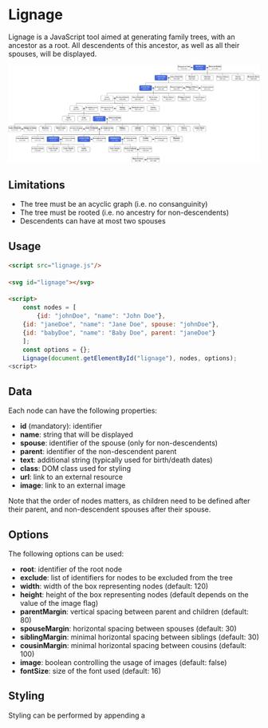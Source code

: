 # Lignage

Lignage is a JavaScript tool aimed at generating family trees, with an ancestor as a root.
All descendents of this ancestor, as well as all their spouses, will be displayed.

![Bourbon dynasty](example.png)

## Limitations

- The tree must be an acyclic graph (i.e. no consanguinity)
- The tree must be rooted (i.e. no ancestry for non-descendents)
- Descendents can have at most two spouses

## Usage

```html
<script src="lignage.js"/>

<svg id="lignage"></svg>

<script>
    const nodes = [
        {id: "johnDoe", "name": "John Doe"},
	{id: "janeDoe", "name": "Jane Doe", spouse: "johnDoe"},
	{id: "babyDoe", "name": "Baby Doe", parent: "janeDoe"}
    ];
    const options = {};
    Lignage(document.getElementById("lignage"), nodes, options);
<script>
```

## Data

Each node can have the following properties:

- **id** (mandatory): identifier
- **name**: string that will be displayed
- **spouse**: identifier of the spouse (only for non-descendents)
- **parent**: identifier of the non-descendent parent
- **text**: additional string (typically used for birth/death dates)
- **class**: DOM class used for styling
- **url**: link to an external resource
- **image**: link to an external image

Note that the order of nodes matters, as children need to be defined after their parent,
and non-descendent spouses after their spouse.

## Options

The following options can be used:

- **root**: identifier of the root node
- **exclude**: list of identifiers for nodes to be excluded from the tree
- **width**: width of the box representing nodes (default: 120)
- **height**: height of the box representing nodes (default depends on the value of the image flag)
- **parentMargin**: vertical spacing between parent and children (default: 80)
- **spouseMargin**: horizontal spacing between spouses (default: 30)
- **siblingMargin**: minimal horizontal spacing between siblings (default: 30)
- **cousinMargin**: minimal horizontal spacing between cousins (default: 100)
- **image**: boolean controlling the usage of images (default: false)
- **fontSize**: size of the font used (default: 16)

## Styling

Styling can be performed by appending a <style> tag to the SVG element, and by using the corresponding classes with the `class` node property.

For instance:

```html
<svg id="lignage">
    <style>
        .royal rect {
            fill: royalblue;
        }
        .royal text {
            fill: white;
        }
    </style>
</svg>
```
